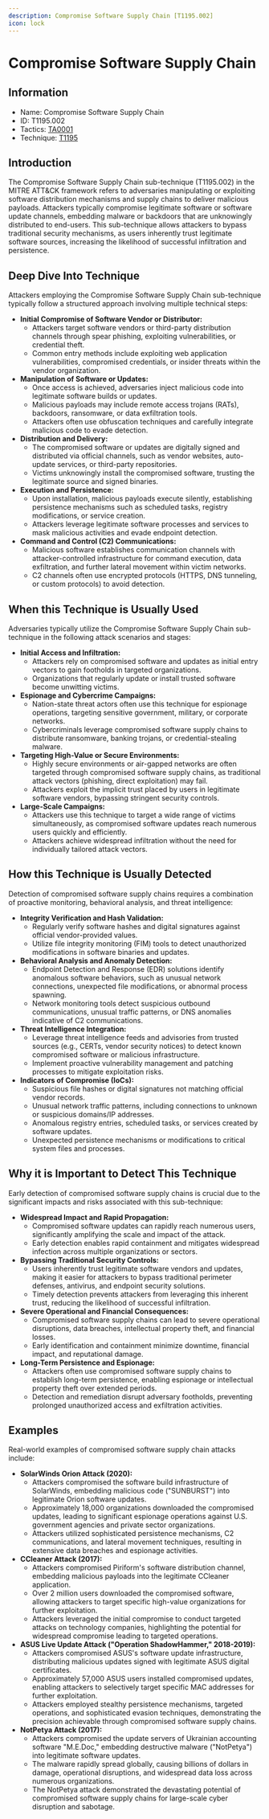 ```yaml
---
description: Compromise Software Supply Chain [T1195.002]
icon: lock
---
```


# Compromise Software Supply Chain

## Information

- Name: Compromise Software Supply Chain
- ID: T1195.002
- Tactics: [TA0001](../TA0001/TA0001.md)
- Technique: [T1195](T1195.md)

## Introduction

The Compromise Software Supply Chain sub-technique (T1195.002) in the MITRE ATT\&CK framework refers to adversaries manipulating or exploiting software distribution mechanisms and supply chains to deliver malicious payloads. Attackers typically compromise legitimate software or software update channels, embedding malware or backdoors that are unknowingly distributed to end-users. This sub-technique allows attackers to bypass traditional security mechanisms, as users inherently trust legitimate software sources, increasing the likelihood of successful infiltration and persistence.

## Deep Dive Into Technique

Attackers employing the Compromise Software Supply Chain sub-technique typically follow a structured approach involving multiple technical steps:

- **Initial Compromise of Software Vendor or Distributor:**
  - Attackers target software vendors or third-party distribution channels through spear phishing, exploiting vulnerabilities, or credential theft.
  - Common entry methods include exploiting web application vulnerabilities, compromised credentials, or insider threats within the vendor organization.
- **Manipulation of Software or Updates:**
  - Once access is achieved, adversaries inject malicious code into legitimate software builds or updates.
  - Malicious payloads may include remote access trojans (RATs), backdoors, ransomware, or data exfiltration tools.
  - Attackers often use obfuscation techniques and carefully integrate malicious code to evade detection.
- **Distribution and Delivery:**
  - The compromised software or updates are digitally signed and distributed via official channels, such as vendor websites, auto-update services, or third-party repositories.
  - Victims unknowingly install the compromised software, trusting the legitimate source and signed binaries.
- **Execution and Persistence:**
  - Upon installation, malicious payloads execute silently, establishing persistence mechanisms such as scheduled tasks, registry modifications, or service creation.
  - Attackers leverage legitimate software processes and services to mask malicious activities and evade endpoint detection.
- **Command and Control (C2) Communications:**
  - Malicious software establishes communication channels with attacker-controlled infrastructure for command execution, data exfiltration, and further lateral movement within victim networks.
  - C2 channels often use encrypted protocols (HTTPS, DNS tunneling, or custom protocols) to avoid detection.

## When this Technique is Usually Used

Adversaries typically utilize the Compromise Software Supply Chain sub-technique in the following attack scenarios and stages:

- **Initial Access and Infiltration:**
  - Attackers rely on compromised software and updates as initial entry vectors to gain footholds in targeted organizations.
  - Organizations that regularly update or install trusted software become unwitting victims.
- **Espionage and Cybercrime Campaigns:**
  - Nation-state threat actors often use this technique for espionage operations, targeting sensitive government, military, or corporate networks.
  - Cybercriminals leverage compromised software supply chains to distribute ransomware, banking trojans, or credential-stealing malware.
- **Targeting High-Value or Secure Environments:**
  - Highly secure environments or air-gapped networks are often targeted through compromised software supply chains, as traditional attack vectors (phishing, direct exploitation) may fail.
  - Attackers exploit the implicit trust placed by users in legitimate software vendors, bypassing stringent security controls.
- **Large-Scale Campaigns:**
  - Attackers use this technique to target a wide range of victims simultaneously, as compromised software updates reach numerous users quickly and efficiently.
  - Attackers achieve widespread infiltration without the need for individually tailored attack vectors.

## How this Technique is Usually Detected

Detection of compromised software supply chains requires a combination of proactive monitoring, behavioral analysis, and threat intelligence:

- **Integrity Verification and Hash Validation:**
  - Regularly verify software hashes and digital signatures against official vendor-provided values.
  - Utilize file integrity monitoring (FIM) tools to detect unauthorized modifications in software binaries and updates.
- **Behavioral Analysis and Anomaly Detection:**
  - Endpoint Detection and Response (EDR) solutions identify anomalous software behaviors, such as unusual network connections, unexpected file modifications, or abnormal process spawning.
  - Network monitoring tools detect suspicious outbound communications, unusual traffic patterns, or DNS anomalies indicative of C2 communications.
- **Threat Intelligence Integration:**
  - Leverage threat intelligence feeds and advisories from trusted sources (e.g., CERTs, vendor security notices) to detect known compromised software or malicious infrastructure.
  - Implement proactive vulnerability management and patching processes to mitigate exploitation risks.
- **Indicators of Compromise (IoCs):**
  - Suspicious file hashes or digital signatures not matching official vendor records.
  - Unusual network traffic patterns, including connections to unknown or suspicious domains/IP addresses.
  - Anomalous registry entries, scheduled tasks, or services created by software updates.
  - Unexpected persistence mechanisms or modifications to critical system files and processes.

## Why it is Important to Detect This Technique

Early detection of compromised software supply chains is crucial due to the significant impacts and risks associated with this sub-technique:

- **Widespread Impact and Rapid Propagation:**
  - Compromised software updates can rapidly reach numerous users, significantly amplifying the scale and impact of the attack.
  - Early detection enables rapid containment and mitigates widespread infection across multiple organizations or sectors.
- **Bypassing Traditional Security Controls:**
  - Users inherently trust legitimate software vendors and updates, making it easier for attackers to bypass traditional perimeter defenses, antivirus, and endpoint security solutions.
  - Timely detection prevents attackers from leveraging this inherent trust, reducing the likelihood of successful infiltration.
- **Severe Operational and Financial Consequences:**
  - Compromised software supply chains can lead to severe operational disruptions, data breaches, intellectual property theft, and financial losses.
  - Early identification and containment minimize downtime, financial impact, and reputational damage.
- **Long-Term Persistence and Espionage:**
  - Attackers often use compromised software supply chains to establish long-term persistence, enabling espionage or intellectual property theft over extended periods.
  - Detection and remediation disrupt adversary footholds, preventing prolonged unauthorized access and exfiltration activities.

## Examples

Real-world examples of compromised software supply chain attacks include:

- **SolarWinds Orion Attack (2020):**
  - Attackers compromised the software build infrastructure of SolarWinds, embedding malicious code ("SUNBURST") into legitimate Orion software updates.
  - Approximately 18,000 organizations downloaded the compromised updates, leading to significant espionage operations against U.S. government agencies and private sector organizations.
  - Attackers utilized sophisticated persistence mechanisms, C2 communications, and lateral movement techniques, resulting in extensive data breaches and espionage activities.
- **CCleaner Attack (2017):**
  - Attackers compromised Piriform's software distribution channel, embedding malicious payloads into the legitimate CCleaner application.
  - Over 2 million users downloaded the compromised software, allowing attackers to target specific high-value organizations for further exploitation.
  - Attackers leveraged the initial compromise to conduct targeted attacks on technology companies, highlighting the potential for widespread compromise leading to targeted operations.
- **ASUS Live Update Attack ("Operation ShadowHammer," 2018-2019):**
  - Attackers compromised ASUS's software update infrastructure, distributing malicious updates signed with legitimate ASUS digital certificates.
  - Approximately 57,000 ASUS users installed compromised updates, enabling attackers to selectively target specific MAC addresses for further exploitation.
  - Attackers employed stealthy persistence mechanisms, targeted operations, and sophisticated evasion techniques, demonstrating the precision achievable through compromised software supply chains.
- **NotPetya Attack (2017):**
  - Attackers compromised the update servers of Ukrainian accounting software "M.E.Doc," embedding destructive malware ("NotPetya") into legitimate software updates.
  - The malware rapidly spread globally, causing billions of dollars in damage, operational disruptions, and widespread data loss across numerous organizations.
  - The NotPetya attack demonstrated the devastating potential of compromised software supply chains for large-scale cyber disruption and sabotage.
